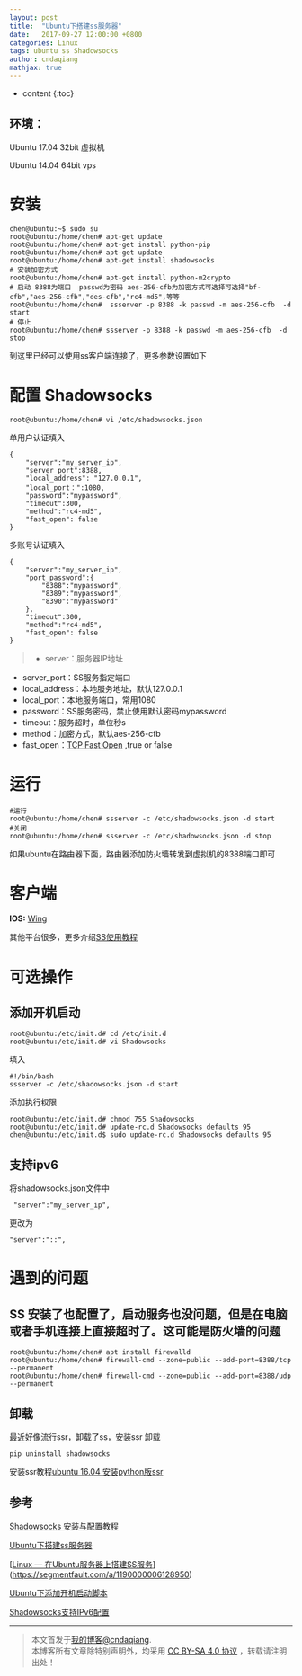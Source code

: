 ```yaml
---
layout: post
title:  "Ubuntu下搭建ss服务器"
date:   2017-09-27 12:00:00 +0800
categories: Linux
tags: ubuntu ss Shadowsocks 
author: cndaqiang
mathjax: true
---
```

* content
{:toc}






## 环境：
Ubuntu 17.04 32bit  虚拟机

Ubuntu 14.04 64bit  vps
# 安装
```
chen@ubuntu:~$ sudo su
root@ubuntu:/home/chen# apt-get update
root@ubuntu:/home/chen# apt-get install python-pip
root@ubuntu:/home/chen# apt-get update
root@ubuntu:/home/chen# apt-get install shadowsocks
# 安装加密方式
root@ubuntu:/home/chen# apt-get install python-m2crypto
# 启动 8388为端口  passwd为密码 aes-256-cfb为加密方式可选择可选择"bf-cfb","aes-256-cfb","des-cfb","rc4-md5",等等
root@ubuntu:/home/chen#  ssserver -p 8388 -k passwd -m aes-256-cfb  -d start
# 停止
root@ubuntu:/home/chen# ssserver -p 8388 -k passwd -m aes-256-cfb  -d stop 
```
到这里已经可以使用ss客户端连接了，更多参数设置如下
# 配置 Shadowsocks
```
root@ubuntu:/home/chen# vi /etc/shadowsocks.json
```
单用户认证填入
```
{
    "server":"my_server_ip",
    "server_port":8388,
    "local_address": "127.0.0.1",
    "local_port：":1080,
    "password":"mypassword",
    "timeout":300,
    "method":"rc4-md5",
    "fast_open": false
}
```
多账号认证填入
```
{
    "server":"my_server_ip",
    "port_password":{
    	"8388":"mypassword",
    	"8389":"mypassword",
        "8390":"mypassword"
    },
    "timeout":300,
    "method":"rc4-md5",
    "fast_open": false
}
```
> - server：服务器IP地址
- server_port：SS服务指定端口
- local_address：本地服务地址，默认127.0.0.1
- local_port：本地服务端口，常用1080
- password：SS服务密码，禁止使用默认密码mypassword
- timeout：服务超时，单位秒s
- method：加密方式，默认aes-256-cfb
- fast_open：[TCP Fast Open](https://github.com/shadowsocks/shadowsocks/wiki/TCP-Fast-Open) ,true or false
>

# 运行
```
#运行
root@ubuntu:/home/chen# ssserver -c /etc/shadowsocks.json -d start
#关闭
root@ubuntu:/home/chen# ssserver -c /etc/shadowsocks.json -d stop

```
如果ubuntu在路由器下面，路由器添加防火墙转发到虚拟机的8388端口即可
# 客户端
**IOS:** [Wing](https://itunes.apple.com/cn/app/wingy-http-s-socks5-proxy-utility/id1178584911?mt=8#)

其他平台很多，更多介绍[SS使用教程](https://www.gitbook.com/book/lollogit/help/details)
# 可选操作
## 添加开机启动
```
root@ubuntu:/etc/init.d# cd /etc/init.d
root@ubuntu:/etc/init.d# vi Shadowsocks
```
填入
```
#!/bin/bash
ssserver -c /etc/shadowsocks.json -d start
```
添加执行权限
```
root@ubuntu:/etc/init.d# chmod 755 Shadowsocks 
root@ubuntu:/etc/init.d# update-rc.d Shadowsocks defaults 95
chen@ubuntu:/etc/init.d$ sudo update-rc.d Shadowsocks defaults 95
```
## 支持ipv6
将shadowsocks.json文件中
```
 "server":"my_server_ip",
```
更改为
```
"server":"::", 
```

# 遇到的问题
## SS 安装了也配置了，启动服务也没问题，但是在电脑或者手机连接上直接超时了。这可能是防火墙的问题
```
root@ubuntu:/home/chen# apt install firewalld
root@ubuntu:/home/chen# firewall-cmd --zone=public --add-port=8388/tcp --permanent
root@ubuntu:/home/chen# firewall-cmd --zone=public --add-port=8388/udp --permanent
```

## 卸载
最近好像流行ssr，卸载了ss，安装ssr
卸载
```
pip uninstall shadowsocks
```
安装ssr教程[ubuntu 16.04 安装python版ssr](/2017/09/28/ubuntu1604-ssr/)


## 参考
[Shadowsocks 安装与配置教程](https://xfabs.github.io/2016/08/02/shadowsocks/)

[Ubuntu下搭建ss服务器](http://www.jianshu.com/p/a061ad8158f4)

[[Linux — 在Ubuntu服务器上搭建SS服务](https://segmentfault.com/a/1190000006128950)](https://segmentfault.com/a/1190000006128950)

[Ubuntu下添加开机启动脚本](http://blog.csdn.net/hcx25909/article/details/9068497)

[Shadowsocks支持IPv6配置](http://go2think.com/ss-ipv6/)



------
>本文首发于[我的博客@cndaqiang](https://cndaqiang.github.io/).<br>
>本博客所有文章除特别声明外，均采用 [CC BY-SA 4.0 协议](https://creativecommons.org/licenses/by-sa/4.0/deed.zh) ，转载请注明出处！
